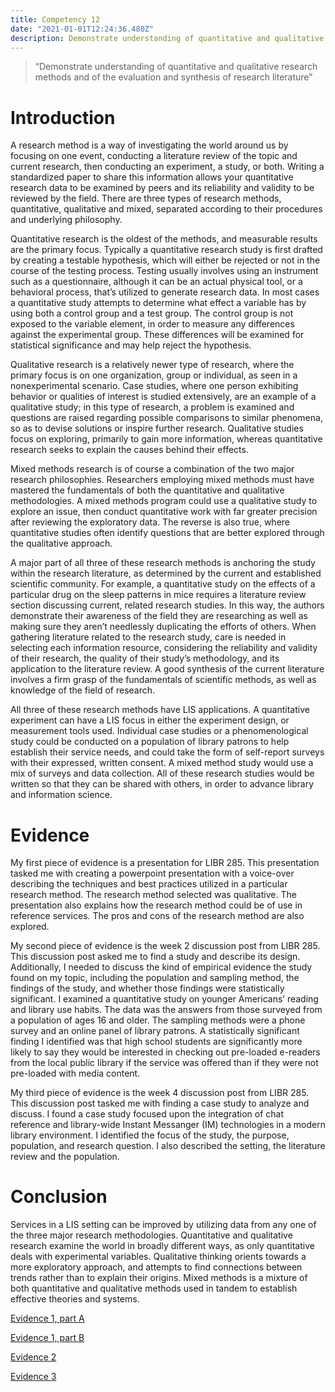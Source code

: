 ```yaml
---
title: Competency 12
date: "2021-01-01T12:24:36.480Z"
description: Demonstrate understanding of quantitative and qualitative research methods and of the evaluation and synthesis of research literature
---
```


> “Demonstrate understanding of quantitative and qualitative research methods and of the evaluation and synthesis of research literature”



# Introduction



A research method is a way of investigating the world around us by focusing on one event, conducting a literature review of the topic and current research, then conducting an experiment, a study, or both. Writing a standardized paper to share this information allows your quantitative research data to be examined by peers and its reliability and validity to be reviewed by the field. There are three types of research methods, quantitative, qualitative and mixed, separated according to their procedures and underlying philosophy.



Quantitative research is the oldest of the methods, and measurable results are the primary focus. Typically a quantitative research study is first drafted by creating a testable hypothesis, which will either be rejected or not in the course of the testing process. Testing usually involves using an instrument such as a questionnaire, although it can be an actual physical tool, or a behavioral process, that’s utilized to generate research data. In most cases a quantitative study attempts to determine what effect a variable has by using both a control group and a test group. The control group is not exposed to the variable element, in order to measure any differences against the experimental group. These differences will be examined for statistical significance and may help reject the hypothesis.



Qualitative research is a relatively newer type of research, where the primary focus is on one organization, group or individual, as seen in a nonexperimental scenario. Case studies, where one person exhibiting behavior or qualities of interest is studied extensively, are an example of a qualitative study; in this type of research, a problem is examined and questions are raised regarding possible comparisons to similar phenomena, so as to devise solutions or inspire further research. Qualitative studies focus on exploring, primarily to gain more information, whereas quantitative research seeks to explain the causes behind their effects.



Mixed methods research is of course a combination of the two major research philosophies. Researchers employing mixed methods must have mastered the fundamentals of both the quantitative and qualitative methodologies. A mixed methods program could use a qualitative study to explore an issue, then conduct quantitative work with far greater precision after reviewing the exploratory data. The reverse is also true, where quantitative studies often identify questions that are better explored through the qualitative approach.



A major part of all three of these research methods is anchoring the study within the research literature, as determined by the current and established scientific community. For example, a quantitative study on the effects of a particular drug on the sleep patterns in mice requires a literature review section discussing current, related research studies. In this way, the authors demonstrate their awareness of the field they are researching as well as making sure they aren’t needlessly duplicating the efforts of others. When gathering literature related to the research study, care is needed in selecting each information resource, considering the reliability and validity of their research, the quality of their study’s methodology, and its application to the literature review. A good synthesis of the current literature involves a firm grasp of the fundamentals of scientific methods, as well as knowledge of the field of research.



All three of these research methods have LIS applications. A quantitative experiment can have a LIS focus in either the experiment design, or measurement tools used. Individual case studies or a phenomenological study could be conducted on a population of library patrons to help establish their service needs, and could take the form of self-report surveys with their expressed, written consent. A mixed method study would use a mix of surveys and data collection. All of these research studies would be written so that they can be shared with others, in order to advance library and information science.



# Evidence



My first piece of evidence is a presentation for LIBR 285. This presentation tasked me with creating a powerpoint presentation with a voice-over describing the techniques and best practices utilized in a particular research method. The research method selected was qualitative. The presentation also explains how the research method could be of use in reference services. The pros and cons of the research method are also explored.



My second piece of evidence is the week 2 discussion post from LIBR 285. This discussion post asked me to find a study and describe its design. Additionally, I needed to discuss the kind of empirical evidence the study found on my topic, including the population and sampling method, the findings of the study, and whether those findings were statistically significant. I examined a quantitative study on younger Americans’ reading and library use habits. The data was the answers from those surveyed from a population of ages 16 and older. The sampling methods were a phone survey and an online panel of library patrons. A statistically significant finding I identified was that high school students are significantly more likely to say they would be interested in checking out pre-loaded e-readers from the local public library if the service was offered than if they were not pre-loaded with media content.



My third piece of evidence is the week 4 discussion post from LIBR 285. This discussion post tasked me with finding a case study to analyze and discuss. I found a case study focused upon the integration of chat reference and library-wide Instant Messanger (IM) technologies in a modern library environment. I identified the focus of the study, the purpose, population, and research question. I also described the setting, the literature review and the population.



# Conclusion



Services in a LIS setting can be improved by utilizing data from any one of the three major research methodologies. Quantitative and qualitative research examine the world in broadly different ways, as only quantitative deals with experimental variables. Qualitative thinking orients towards a more exploratory approach, and attempts to find connections between trends rather than to explain their origins. Mixed methods is a mixture of both quantitative and qualitative methods used in tandem to establish effective theories and systems.


[Evidence 1, part A](285.EB_PresentationA.avi)

[Evidence 1, part B](285.EB_PresentationB.avi)

[Evidence 2](285.Week2.doc.pdf)

[Evidence 3](285.Week4.doc.pdf)
